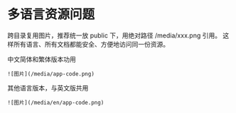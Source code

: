 # 多语言资源问题

跨目录复用图片，推荐统一放 public 下，用绝对路径 /media/xxx.png 引用。
这样所有语言、所有文档都能安全、方便地访问同一份资源。

中文简体和繁体版本功用
```
![图片](/media/app-code.png)
```

其他语言版本，与英文版共用
```
![图片](/media/en/app-code.png)
```

